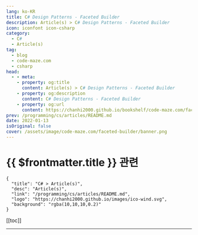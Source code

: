 ```yaml
---
lang: ko-KR
title: C# Design Patterns - Faceted Builder
description: Article(s) > C# Design Patterns - Faceted Builder
icon: iconfont icon-csharp
category: 
  - C#
  - Article(s)
tag: 
  - blog
  - code-maze.com
  - csharp
head:  
  - - meta:
    - property: og:title
      content: Article(s) > C# Design Patterns - Faceted Builder
    - property: og:description
      content: C# Design Patterns - Faceted Builder
    - property: og:url
      content: https://chanhi2000.github.io/bookshelf/code-maze.com/faceted-builder.html
prev: /programming/cs/articles/README.md
date: 2022-01-13
isOriginal: false
cover: /assets/image/code-maze.com/faceted-builder/banner.png
---
```


# {{ $frontmatter.title }} 관련

```component VPCard
{
  "title": "C# > Article(s)",
  "desc": "Article(s)",
  "link": "/programming/cs/articles/README.md",
  "logo": "https://chanhi2000.github.io/images/ico-wind.svg",
  "background": "rgba(10,10,10,0.2)"
}
```

[[toc]]

---

<SiteInfo
  name="C# Design Patterns - Faceted Builder"
  desc="You will learn how to create Faceted Builder design pattern and how to create complex objects which need more than one builder class."
  url="https://code-maze.com/faceted-builder/"
  logo="/assets/image/code-maze.com/favicon.png"
  preview="/assets/image/faceted-builder/banner.png"/>

<!-- TODO: 작성 -->
